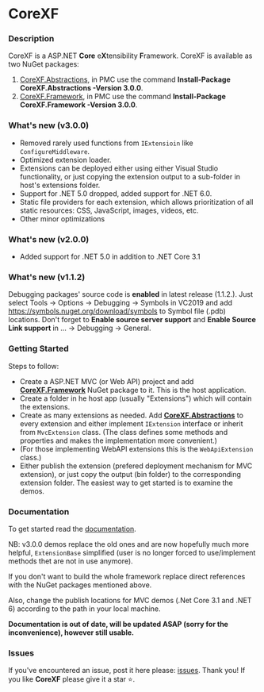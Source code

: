 # CoreXF

### Description
CoreXF is a ASP.NET **Core** e**X**tensibility **F**ramework. 
CoreXF is available as two NuGet packages: 
1. [CoreXF.Abstractions](https://www.nuget.org/packages/CoreXF.Abstractions/), in PMC use the command **Install-Package CoreXF.Abstractions -Version 3.0.0**.
2. [CoreXF.Framework](https://www.nuget.org/packages/CoreXF.Framework/), in PMC use the command **Install-Package CoreXF.Framework -Version 3.0.0**.

### What's new (v3.0.0)
- Removed rarely used functions from <code>IExtensioin</code> like <code>ConfigureMiddleware</code>.
- Optimized extension loader.
- Extensions can be deployed either using either Visual Studio functionality, or just copying the extension output to a sub-folder in host's extensions folder.
- Support for .NET 5.0 dropped, added support for .NET 6.0. 
- Static file providers for each extension, which allows prioritization of all static resources: CSS, JavaScript, images, videos, etc.
- Other minor optimizations

### What's new (v2.0.0)
- Added support for .NET 5.0 in addition to .NET Core 3.1

### What's new (v1.1.2)

Debugging packages' source code is **enabled** in latest release (1.1.2.). Just select Tools -> Options -> Debugging -> Symbols in VC2019 and add https://symbols.nuget.org/download/symbols to Symbol file (.pdb) locations.
Don't forget to **Enable source server support** and **Enable Source Link support** in ... ->  Debugging -> General.

### Getting Started

Steps to follow:

- Create a ASP.NET MVC (or Web API) project and add **[CoreXF.Framework](https://www.nuget.org/packages/CoreXF.Framework/)** NuGet package to it. This is the host application.
- Create a folder in he host app (usually "Extensions") which will contain the extensions.
- Create as many extensions as needed. Add **[CoreXF.Abstractions](https://www.nuget.org/packages/CoreXF.Abstractions/)** to every extension and either implement <code>IExtension</code> interface or inherit from <code>MvcExtension</code> class. (The class defines some methods and properties and makes the implementation more convenient.)
- (For those implementing WebAPI extensions this is the <code>WebApiExtension</code> class.)
- Either publish the extension (prefered deployment mechanism for MVC extension), or just copy the output (bin folder) to the corresponding extension folder.
The easiest way to get started is to examine the demos. 

### Documentation
To get started read the [documentation](https://code-solidi.github.io/CoreXF/).

NB: v3.0.0 demos replace the old ones and are now hopefully much more helpful, <code>ExtensionBase</code> simplified (user is no longer forced to use/implement methods thet are not in use anymore).

If you don't want to build the whole framework replace direct references with the NuGet packages mentioned above.

Also, change the publish locations for MVC demos (.Net Core 3.1 and .NET 6) according to the path in your local machine.

**Documentation is out of date, will be updated ASAP (sorry for the inconvenience), however still usable.**

### Issues
If you've encountered an issue, post it here please: [issues](https://github.com/Code-Solidi/CoreXF/issues). Thank you!
If you like **CoreXF** please give it a star <g-emoji class="g-emoji" alias="star" fallback-src="https://github.githubassets.com/images/icons/emoji/unicode/2b50.png">⭐</g-emoji>.


